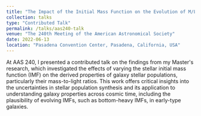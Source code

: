 ```yaml
---
title: "The Impact of the Initial Mass Function on the Evolution of M/L"
collection: talks
type: "Contributed Talk"
permalink: /talks/aas240-talk
venue: "The 240th Meeting of the American Astronomical Society"
date: 2022-06-13
location: "Pasadena Convention Center, Pasadena, California, USA"
---
```


At AAS 240, I presented a contributed talk on the findings from my Master's research, which investigated the effects of varying the stellar initial mass function (IMF) on the derived properties of galaxy stellar populations, particularly their mass-to-light ratios. This work offers critical insights into the uncertainties in stellar population synthesis and its application to understanding galaxy properties across cosmic time, including the plausibility of evolving IMFs, such as bottom-heavy IMFs, in early-type galaxies.
